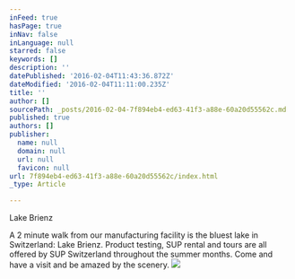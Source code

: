 ```yaml
---
inFeed: true
hasPage: true
inNav: false
inLanguage: null
starred: false
keywords: []
description: ''
datePublished: '2016-02-04T11:43:36.872Z'
dateModified: '2016-02-04T11:11:00.235Z'
title: ''
author: []
sourcePath: _posts/2016-02-04-7f894eb4-ed63-41f3-a88e-60a20d55562c.md
published: true
authors: []
publisher:
  name: null
  domain: null
  url: null
  favicon: null
url: 7f894eb4-ed63-41f3-a88e-60a20d55562c/index.html
_type: Article

---
```

Lake Brienz

A 2 minute walk from our manufacturing facility is the bluest lake in Switzerland: Lake Brienz. Product testing, SUP rental and tours are all offered by SUP Switzerland throughout the summer months. Come and have a visit and be amazed by the scenery. ![](https://the-grid-user-content.s3-us-west-2.amazonaws.com/0feb0e9f-3c48-4b66-8e97-d204b4df41d6.jpg)